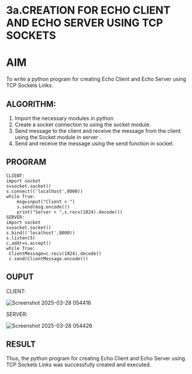 # 3a.CREATION FOR ECHO CLIENT AND ECHO SERVER USING TCP SOCKETS
# AIM
To write a python program for creating Echo Client and Echo Server using TCP
Sockets Links.
## ALGORITHM:
1. Import the necessary modules in python
2. Create a socket connection to using the socket module.
3. Send message to the client and receive the message from the client using the Socket module in
 server .
4. Send and receive the message using the send function in socket.
## PROGRAM
```
CLIENT:
import socket
s=socket.socket()
s.connect(('localhost',8000))
while True:
    msg=input("Client > ")
    s.send(msg.encode())
    print("Server > ",s.recv(1024).decode())
SERVER:
import socket
s=socket.socket()
s.bind(('localhost',8000))
s.listen(5)
c,addr=s.accept()
while True:
 ClientMessage=c.recv(1024).decode()
 c.send(ClientMessage.encode())
```

## OUPUT
CLIENT:

![Screenshot 2025-03-28 054416](https://github.com/user-attachments/assets/30a3b077-c774-4973-8e3c-3709101b66d8)

SERVER:

![Screenshot 2025-03-28 054426](https://github.com/user-attachments/assets/15a13e59-75f0-4a77-bf9f-0add659d6d8a)

## RESULT
Thus, the python program for creating Echo Client and Echo Server using TCP Sockets Links 
was successfully created and executed.
